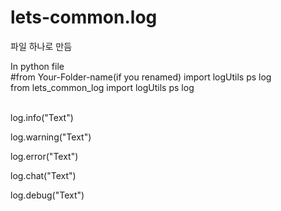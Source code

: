 # lets-common.log
파일 하나로 만듬

<a>In python file</a>
<br>
<a>#from Your-Folder-name(if you renamed) import logUtils ps log</a>
<br>
<a>from lets_common_log import logUtils ps log</a>
<br>
<br>
<p>log.info("Text")</p>
<p>log.warning("Text")</p>
<p>log.error("Text")</p>
<p>log.chat("Text")</p>
<p>log.debug("Text")</p>
